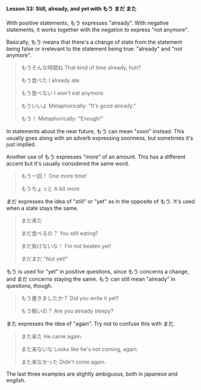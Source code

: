 #### Lesson 33: Still, already, and yet with もう まだ また

With positive statements, もう expresses "already". With negative statements, it works together with the negation to express "not anymore".

Basically, もう means that there's a change of state from the statement being false or irrelevant to the statement being true: "already" and "not anymore".

> もうそんな時間ね That kind of time already, huh?
>
> もう食べた I already ate.
>
> もう食べない I won't eat anymore.
>
> もういいよ Metaphorically: "It's good already."
>
> もう！ Metaphorically: "Enough!"

In statements about the near future, もう can mean "soon" instead. This usually goes along with an adverb expressing soonness, but sometimes it's just implied.

Another use of もう expresses "more" of an amount. This has a different accent but it's usually considered the same word.

> もう一回！ One more time!
>
> もうちょっと A bit more

まだ expresses the idea of "still" or "yet" as in the opposite of もう. It's used when a state stays the same.

> まだ来た
>
> まだ食べるの？ You still eating?
>
> まだ負けないな！ I'm not beaten yet!
>
> まだまだ "Not yet!"

もう is used for "yet" in positive questions, since もう concerns a change, and まだ concerns staying the same. もう can still mean "already" in questions, though.

> もう書きましたか？ Did you write it yet?
>
> もう眠いの？ Are you already sleepy?

また expresses the idea of "again". Try not to confuse this with まだ.

> また来た He came again.
>
> また来ないな Looks like he's not coming, again.
>
> また来なかった Didn't come again.

The last three examples are slightly ambiguous, both in japanese and english.
